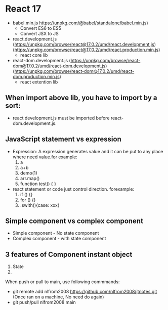 # React 17
- babel.min.js https://unpkg.com/@babel/standalone/babel.min.js)
  - Convert ES6 to ES5
  - Convert JSX to JS
- react.development.js (https://unpkg.com/browse/react@17.0.2/umd/react.development.js) (https://unpkg.com/browse/react@17.0.2/umd/react.production.min.js)
  - react core lib
- react-dom.development.js (https://unpkg.com/browse/react-dom@17.0.2/umd/react-dom.development.js) (https://unpkg.com/browse/react-dom@17.0.2/umd/react-dom.production.min.js)
  - react extention lib

## When import above lib, you have to import by a sort:
  - react development.js must be imported before react-dom.development.js. 

## JavaScript statement vs expression
  - Expression: A expression generates value and it can be put to any place where need value.for example: 
    1. a
    2. a+b
    3. demo(1)
    4. arr.map()
    5. function test() { }
  - react statement or code just control direction. forexample:
    1. if () {}
    2. for () {} 
    3. .swith(){case: xxx}  

## Simple component vs complex component
  - Simple component - No state component
  - Complex component - with state component

## 3 features of Component instant object
  1. State
  2. 

When push or pull to main, use following commmands:
- git remote add nlfrom2008 https://github.com/nlfrom2008/jtnotes.git (Once ran on a machine, No need do again) 
- git push/pull nlfrom2008 main


```
